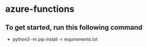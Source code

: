 # azure-functions

## To get started, run this following command
  - python3 -m pip install -r requirements.txt